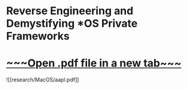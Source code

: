 # Reverse Engineering and Demystifying \*OS Private Frameworks
# [\~\~\~Open .pdf file in a new tab\~\~\~](https://cr7pt0pl4gu3.github.io/research/MacOS/aapl.pdf)
![[research/MacOS/aapl.pdf]]